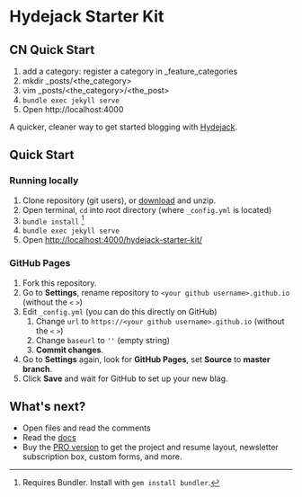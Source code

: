 # Hydejack Starter Kit

## CN Quick Start
1. add a category: register a category in _feature_categories
1. mkdir \_posts/<the_category>
1. vim \_posts/<the_category>/<the_post>
1. `bundle exec jekyll serve`
1. Open http://localhost:4000


A quicker, cleaner way to get started blogging with [Hydejack](https://qwtel.com/hydejack/).

## Quick Start
### Running locally
1. Clone repository (git users), or [download] and unzip.
2. Open terminal, `cd` into root directory (where `_config.yml` is located)
3. `bundle install` [^1]
4. `bundle exec jekyll serve`
5. Open <http://localhost:4000/hydejack-starter-kit/>

### GitHub Pages
1. Fork this repository.
2. Go to **Settings**, rename repository to `<your github username>.github.io` (without the `<` `>`)
3. Edit `_config.yml` (you can do this directly on GitHub)
    1. Change `url` to `https://<your github username>.github.io` (without the `<` `>`)
    2. Change `baseurl` to `''` (empty string)
    3. **Commit changes**.
4. Go to **Settings** again, look for **GitHub Pages**, set **Source** to **master branch**.
5. Click **Save** and wait for GitHub to set up your new blag.

## What's next?
* Open files and read the comments
* Read the [docs](https://qwtel.com/hydejack/docs/)
* Buy the [PRO version](https://qwtel.com/hydejack/download/) to get the project and resume layout, newsletter subscription box, custom forms, and more.

[^1]: Requires Bundler. Install with `gem install bundler`.

[download]: https://github.com/qwtel/hydejack-starter-kit/archive/master.zip
